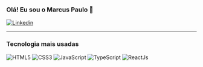  
### Olá! Eu sou o Marcus Paulo 👋

[![Linkedin](https://img.shields.io/badge/LinkedIn-0077B5?style=for-the-badge&logo=linkedin&logoColor=white)](https://www.linkedin.com/in/marcus-paulo-663241222) <hr/>

<!-- ![Marcus GitHub stats](https://github-readme-stats.vercel.app/api?username=kinho11&show_icons=true&theme=dracula)<hr/> -->

### Tecnologia mais usadas

<div style="display: inline_block">
  <img src="https://img.shields.io/badge/HTML5-E34F26?style=for-the-badge&logo=html5&logoColor=white" alt="HTML5"/>

  <img src="https://img.shields.io/badge/CSS3-1572B6?style=for-the-badge&logo=css3&logoColor=white" alt="CSS3"/>

  <img src="https://img.shields.io/badge/JavaScript-F7DF1E?style=for-the-badge&logo=javascript&logoColor=black" alt="JavaScript"/>
 
  <img src="https://img.shields.io/badge/TypeScript-007ACC?style=for-the-badge&logo=typescript&logoColor=white" alt="TypeScript"/>

  <img src="https://img.shields.io/badge/React-20232A?style=for-the-badge&logo=react&logoColor=61DAFB" alt="ReactJs"/>


</div>
</div>
